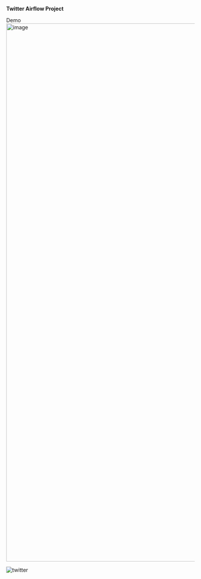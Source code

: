 **Twitter Airflow Project**
 


 Demo 
 <img width="1438" alt="image" src="https://github.com/user-attachments/assets/aae57015-ee8c-480e-a87b-b3e20a2d57e1" />


![twitter](https://user-images.githubusercontent.com/51711008/201462230-7d767c6a-6367-40f7-8b82-cd23a14998ab.jpeg)
